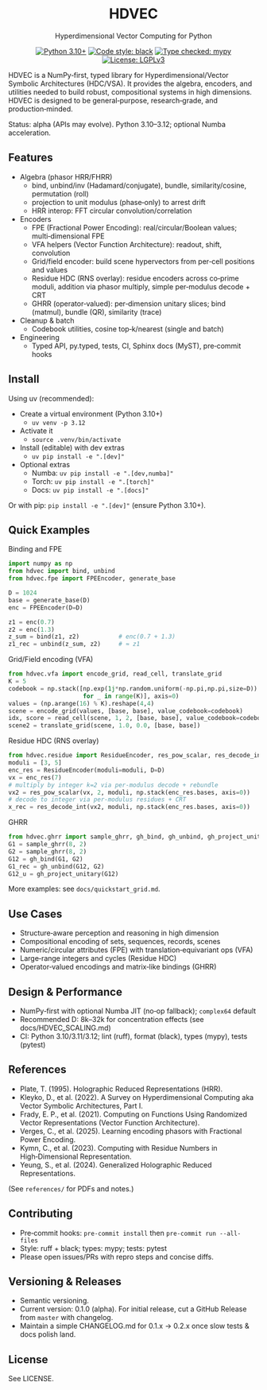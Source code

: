 <div align="center">

# HDVEC

Hyperdimensional Vector Computing for Python

[![Python 3.10+](https://img.shields.io/badge/python-3.10%2B-blue.svg)](https://www.python.org/downloads/)
[![Code style: black](https://img.shields.io/badge/code%20style-black-000000.svg)](https://github.com/psf/black)
[![Type checked: mypy](https://img.shields.io/badge/type%20checked-mypy-blue)](http://mypy-lang.org/)
[![License: LGPLv3](https://img.shields.io/badge/License-LGPLv3-blue.svg)](LICENSE)

</div>

HDVEC is a NumPy‑first, typed library for Hyperdimensional/Vector Symbolic Architectures (HDC/VSA). It provides the algebra, encoders, and utilities needed to build robust, compositional systems in high dimensions. HDVEC is designed to be general‑purpose, research‑grade, and production‑minded.

Status: alpha (APIs may evolve). Python 3.10–3.12; optional Numba acceleration.

## Features

- Algebra (phasor HRR/FHRR)
  - bind, unbind/inv (Hadamard/conjugate), bundle, similarity/cosine, permutation (roll)
  - projection to unit modulus (phase‑only) to arrest drift
  - HRR interop: FFT circular convolution/correlation
- Encoders
  - FPE (Fractional Power Encoding): real/circular/Boolean values; multi‑dimensional FPE
  - VFA helpers (Vector Function Architecture): readout, shift, convolution
  - Grid/field encoder: build scene hypervectors from per‑cell positions and values
  - Residue HDC (RNS overlay): residue encoders across co‑prime moduli, addition via phasor multiply, simple per‑modulus decode + CRT
  - GHRR (operator‑valued): per‑dimension unitary slices; bind (matmul), bundle (QR), similarity (trace)
- Cleanup & batch
  - Codebook utilities, cosine top‑k/nearest (single and batch)
- Engineering
  - Typed API, py.typed, tests, CI, Sphinx docs (MyST), pre‑commit hooks

## Install

Using uv (recommended):

- Create a virtual environment (Python 3.10+)
  - `uv venv -p 3.12`
- Activate it
  - `source .venv/bin/activate`
- Install (editable) with dev extras
  - `uv pip install -e ".[dev]"`
- Optional extras
  - Numba: `uv pip install -e ".[dev,numba]"`
  - Torch: `uv pip install -e ".[torch]"`
  - Docs: `uv pip install -e ".[docs]"`

Or with pip: `pip install -e ".[dev]"` (ensure Python 3.10+).

## Quick Examples

Binding and FPE

```python
import numpy as np
from hdvec import bind, unbind
from hdvec.fpe import FPEEncoder, generate_base

D = 1024
base = generate_base(D)
enc = FPEEncoder(D=D)

z1 = enc(0.7)
z2 = enc(1.3)
z_sum = bind(z1, z2)           # enc(0.7 + 1.3)
z1_rec = unbind(z_sum, z2)     # ≈ z1
```

Grid/Field encoding (VFA)

```python
from hdvec.vfa import encode_grid, read_cell, translate_grid
K = 5
codebook = np.stack([np.exp(1j*np.random.uniform(-np.pi,np.pi,size=D)).astype(np.complex64)
                     for _ in range(K)], axis=0)
values = (np.arange(16) % K).reshape(4,4)
scene = encode_grid(values, [base, base], value_codebook=codebook)
idx, score = read_cell(scene, 1, 2, [base, base], value_codebook=codebook)
scene2 = translate_grid(scene, 1.0, 0.0, [base, base])
```

Residue HDC (RNS overlay)

```python
from hdvec.residue import ResidueEncoder, res_pow_scalar, res_decode_int
moduli = [3, 5]
enc_res = ResidueEncoder(moduli=moduli, D=D)
vx = enc_res(7)
# multiply by integer k=2 via per‑modulus decode + rebundle
vx2 = res_pow_scalar(vx, 2, moduli, np.stack(enc_res.bases, axis=0))
# decode to integer via per‑modulus residues + CRT
x_rec = res_decode_int(vx2, moduli, np.stack(enc_res.bases, axis=0))
```

GHRR

```python
from hdvec.ghrr import sample_ghrr, gh_bind, gh_unbind, gh_project_unitary
G1 = sample_ghrr(8, 2)
G2 = sample_ghrr(8, 2)
G12 = gh_bind(G1, G2)
G1_rec = gh_unbind(G12, G2)
G12_u = gh_project_unitary(G12)
```

More examples: see `docs/quickstart_grid.md`.

## Use Cases

- Structure‑aware perception and reasoning in high dimension
- Compositional encoding of sets, sequences, records, scenes
- Numeric/circular attributes (FPE) with translation‑equivariant ops (VFA)
- Large‑range integers and cycles (Residue HDC)
- Operator‑valued encodings and matrix‑like bindings (GHRR)

## Design & Performance

- NumPy‑first with optional Numba JIT (no‑op fallback); `complex64` default
- Recommended D: 8k–32k for concentration effects (see docs/HDVEC_SCALING.md)
- CI: Python 3.10/3.11/3.12; lint (ruff), format (black), types (mypy), tests (pytest)

## References

- Plate, T. (1995). Holographic Reduced Representations (HRR).
- Kleyko, D., et al. (2022). A Survey on Hyperdimensional Computing aka Vector Symbolic Architectures, Part I.
- Frady, E. P., et al. (2021). Computing on Functions Using Randomized Vector Representations (Vector Function Architecture).
- Verges, C., et al. (2025). Learning encoding phasors with Fractional Power Encoding.
- Kymn, C., et al. (2023). Computing with Residue Numbers in High‑Dimensional Representation.
- Yeung, S., et al. (2024). Generalized Holographic Reduced Representations.

(See `references/` for PDFs and notes.)

## Contributing

- Pre‑commit hooks: `pre-commit install` then `pre-commit run --all-files`
- Style: ruff + black; types: mypy; tests: pytest
- Please open issues/PRs with repro steps and concise diffs.

## Versioning & Releases

- Semantic versioning.
- Current version: 0.1.0 (alpha). For initial release, cut a GitHub Release from `master` with changelog.
- Maintain a simple CHANGELOG.md for 0.1.x → 0.2.x once slow tests & docs polish land.

## License

See LICENSE.
